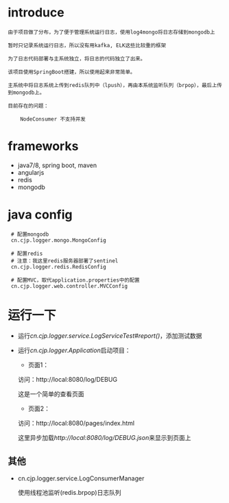 # introduce
	
	由于项目做了分布，为了便于管理系统运行日志，使用log4mongo将日志存储到mongodb上
	
	暂时只记录系统运行日志，所以没有用kafka, ELK这些比较重的框架
	
	为了日志代码部署与主系统独立，将日志的代码独立了出来。
	
	该项目使用SpringBoot搭建，所以使用起来非常简单。
	
	主系统中将日志系统上传到redis队列中（lpush），再由本系统监听队列（brpop），最后上传到mongodb上。
	
	目前存在的问题：
		
		NodeConsumer 不支持并发
	
# frameworks

- java7/8, spring boot, maven
- angularjs
- redis
- mongodb
	
# java config

```
 # 配置mongodb
 cn.cjp.logger.mongo.MongoConfig

 # 配置redis
 # 注意：我这里redis服务器部署了sentinel
 cn.cjp.logger.redis.RedisConfig

 # 配置MVC，取代application.properties中的配置
 cn.cjp.logger.web.controller.MVCConfig
```

# 运行一下

- 运行*cn.cjp.logger.service.LogServiceTest#report()*，添加测试数据

- 运行*cn.cjp.logger.Application*启动项目：

    - 页面1：

    访问：http://local:8080/log/DEBUG
    
    这是一个简单的查看页面

    - 页面2：

    访问：http://local:8080/pages/index.html
    
    这里异步加载*http://local:8080/log/DEBUG.json*来显示到页面上

## 其他

- cn.cjp.logger.service.LogConsumerManager
    
    使用线程池监听(redis.brpop)日志队列


